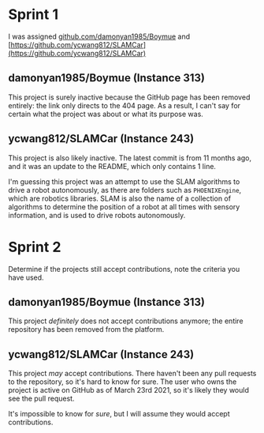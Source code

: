 # Sprint 1
I was assigned [github.com/damonyan1985/Boymue](https://github.com/damonyan1985/Boymue) and [https://github.com/ycwang812/SLAMCar](https://github.com/ycwang812/SLAMCar)

## damonyan1985/Boymue (Instance 313)

This project is surely inactive because the GitHub page has been removed entirely: the link only directs to the 404 page. As a result, I can't say for certain what the project was about or what its purpose was.

## ycwang812/SLAMCar (Instance 243)

This project is also likely inactive. The latest commit is from 11 months ago, and it was an update to the README, which only contains 1 line.

I'm guessing this project was an attempt to use the SLAM algorithms to drive a robot autonomously, as there are folders such as `PHOENIXEngine`, which are robotics libraries. SLAM is also the name of a collection of algorithms to determine the position of a robot at all times with sensory information, and is used to drive robots autonomously.

# Sprint 2

Determine if the projects still accept contributions, note the criteria you have used.

## damonyan1985/Boymue (Instance 313)

This project *definitely* does not accept contributions anymore; the entire repository has been removed from the platform.

## ycwang812/SLAMCar (Instance 243)

This project *may* accept contributions. There haven't been any pull requests to the repository, so it's hard to know for sure. The user who owns the project is active on GitHub as of March 23rd 2021, so it's likely they would see the pull request.

It's impossible to know for *sure*, but I will assume they would accept contributions.
